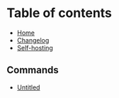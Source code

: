 # Table of contents

* [Home](README.md)
* [Changelog](changelog.md)
* [Self-hosting](self-hosting.md)

## Commands

* [Untitled](commands/untitled.md)


